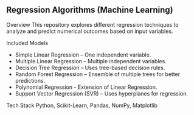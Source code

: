 ## Regression Algorithms (Machine Learning)

Overview
This repository explores different regression techniques to analyze and predict numerical outcomes based on input variables.

Included Models
- Simple Linear Regression – One independent variable.
- Multiple Linear Regression – Multiple independent variables.
- Decision Tree Regression – Uses tree-based decision rules.
- Random Forest Regression – Ensemble of multiple trees for better predictions.
- Polynomial Regression - Extension of Linear Regression.
- Support Vector Regression (SVR) – Uses hyperplanes for regression.

Tech Stack
Python, Scikit-Learn, Pandas, NumPy, Matplotlib
